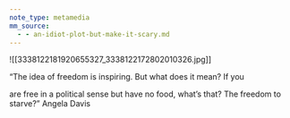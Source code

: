 ```yaml
---
note_type: metamedia
mm_source:
  - - an-idiot-plot-but-make-it-scary.md
---
```


![[3338122181920655327_3338122172802010326.jpg]]

“The idea of freedom is inspiring.
But what does it mean? If you

are free in a political sense but
have no food, what’s that? The
freedom to starve?” Angela Davis


